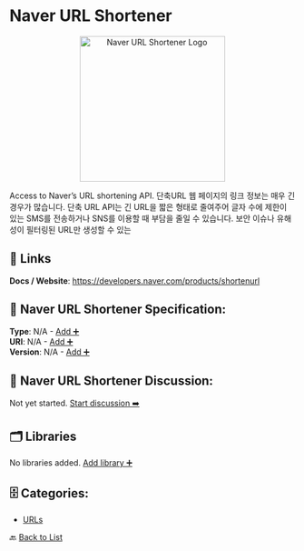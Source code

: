 # Naver URL Shortener
<p align="center">
    <img width="256" src="https://raw.githubusercontent.com/apis-list/apis-list/main/apis/naver-url-shortener/logo_256x256.png" alt="Naver URL Shortener Logo"/>
</p>
Access to Naver’s URL shortening API. 단축URL 웹 페이지의 링크 정보는 매우 긴 경우가 많습니다. 단축 URL API는 긴 URL을 짧은 형태로 줄여주어 글자 수에 제한이 있는 SMS를 전송하거나 SNS를 이용할 때 부담을 줄일 수 있습니다. 보안 이슈나 유해성이 필터링된 URL만 생성할 수 있는

##  🔗 Links
**Docs / Website**: https://developers.naver.com/products/shortenurl

## 🧬 Naver URL Shortener Specification:
**Type**: N/A - [Add ➕](https://github.com/apis-list/apis-list/edit/main/apis.yaml#L13161)  
**URI**: N/A - [Add ➕](https://github.com/apis-list/apis-list/edit/main/apis.yaml#L13161)  
**Version**: N/A - [Add ➕](https://github.com/apis-list/apis-list/edit/main/apis.yaml#L13161)

## 💬 Naver URL Shortener Discussion:
Not yet started. [Start discussion ➡️](https://github.com/apis-list/apis-list/discussions/new)

## 🗂️ Libraries

No libraries added. [Add library ➕](https://github.com/apis-list/apis-list/edit/main/apis.yaml#L13161)    


## 🗄️ Categories:
- [URLs](https://github.com/apis-list/apis-list#urls-)

🔙  [Back to List](https://github.com/apis-list/apis-list)
